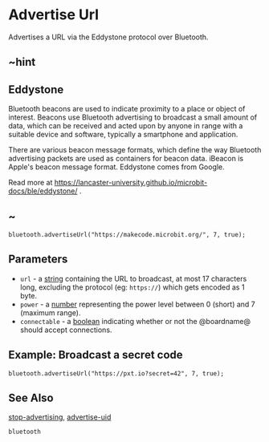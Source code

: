 # Advertise Url

Advertises a URL via the Eddystone protocol over Bluetooth.

## ~hint

## Eddystone

Bluetooth beacons are used to indicate proximity to a place or object of interest. 
Beacons use Bluetooth advertising to broadcast a small amount of data, 
which can be received and acted upon by anyone in range with a suitable device and software, typically a smartphone and application.

There are various beacon message formats, which define the way Bluetooth advertising packets are used as containers for beacon data. 
iBeacon is Apple's beacon message format. Eddystone comes from Google.

Read more at https://lancaster-university.github.io/microbit-docs/ble/eddystone/ .

## ~

```sig
bluetooth.advertiseUrl("https://makecode.microbit.org/", 7, true);
```

## Parameters

* ``url`` - a [string](/types/string) containing the URL to broadcast, at most 17 characters long, excluding the protocol (eg: ``https://``) which gets encoded as 1 byte.
* ``power`` - a [number](/types/number) representing the power level between 0 (short) and 7 (maximum range).
* ``connectable`` - a [boolean](/blocks/logic/boolean) indicating whether or not the @boardname@ should accept connections. 

## Example: Broadcast a secret code

```blocks
bluetooth.advertiseUrl("https://pxt.io?secret=42", 7, true);
```

## See Also

[stop-advertising](/makecode-blockeditor/reference/bluetooth/stop-advertising), [advertise-uid](/makecode-blockeditor/reference/bluetooth/advertise-uid)

```package
bluetooth
```

